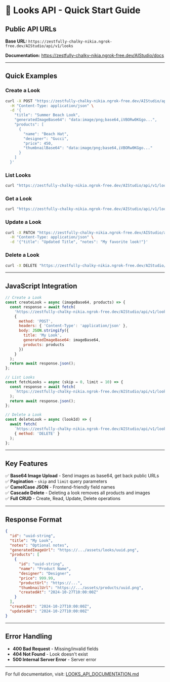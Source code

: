 # 🚀 Looks API - Quick Start Guide

## Public API URLs

**Base URL:** `https://zestfully-chalky-nikia.ngrok-free.dev/AIStudio/api/v1/looks`

**Documentation:** https://zestfully-chalky-nikia.ngrok-free.dev/AIStudio/docs

---

## Quick Examples

### Create a Look
```bash
curl -X POST "https://zestfully-chalky-nikia.ngrok-free.dev/AIStudio/api/v1/looks/" \
  -H "Content-Type: application/json" \
  -d '{
    "title": "Summer Beach Look",
    "generatedImageBase64": "data:image/png;base64,iVBORw0KGgo...",
    "products": [
      {
        "name": "Beach Hat",
        "designer": "Gucci",
        "price": 450,
        "thumbnailBase64": "data:image/png;base64,iVBORw0KGgo..."
      }
    ]
  }'
```

### List Looks
```bash
curl "https://zestfully-chalky-nikia.ngrok-free.dev/AIStudio/api/v1/looks/?skip=0&limit=10"
```

### Get a Look
```bash
curl "https://zestfully-chalky-nikia.ngrok-free.dev/AIStudio/api/v1/looks/{id}/"
```

### Update a Look
```bash
curl -X PATCH "https://zestfully-chalky-nikia.ngrok-free.dev/AIStudio/api/v1/looks/{id}/" \
  -H "Content-Type: application/json" \
  -d '{"title": "Updated Title", "notes": "My favorite look!"}'
```

### Delete a Look
```bash
curl -X DELETE "https://zestfully-chalky-nikia.ngrok-free.dev/AIStudio/api/v1/looks/{id}/"
```

---

## JavaScript Integration

```javascript
// Create a Look
const createLook = async (imageBase64, products) => {
  const response = await fetch(
    'https://zestfully-chalky-nikia.ngrok-free.dev/AIStudio/api/v1/looks/',
    {
      method: 'POST',
      headers: { 'Content-Type': 'application/json' },
      body: JSON.stringify({
        title: 'My Look',
        generatedImageBase64: imageBase64,
        products: products
      })
    }
  );
  return await response.json();
};

// List Looks
const fetchLooks = async (skip = 0, limit = 10) => {
  const response = await fetch(
    `https://zestfully-chalky-nikia.ngrok-free.dev/AIStudio/api/v1/looks/?skip=${skip}&limit=${limit}`
  );
  return await response.json();
};

// Delete a Look
const deleteLook = async (lookId) => {
  await fetch(
    `https://zestfully-chalky-nikia.ngrok-free.dev/AIStudio/api/v1/looks/${lookId}/`,
    { method: 'DELETE' }
  );
};
```

---

## Key Features

✅ **Base64 Image Upload** - Send images as base64, get back public URLs  
✅ **Pagination** - `skip` and `limit` query parameters  
✅ **CamelCase JSON** - Frontend-friendly field names  
✅ **Cascade Delete** - Deleting a look removes all products and images  
✅ **Full CRUD** - Create, Read, Update, Delete operations  

---

## Response Format

```json
{
  "id": "uuid-string",
  "title": "My Look",
  "notes": "Optional notes",
  "generatedImageUrl": "https://.../assets/looks/uuid.png",
  "products": [
    {
      "id": "uuid-string",
      "name": "Product Name",
      "designer": "Designer",
      "price": 999.99,
      "productUrl": "https://...",
      "thumbnailUrl": "https://.../assets/products/uuid.png",
      "createdAt": "2024-10-27T10:00:00Z"
    }
  ],
  "createdAt": "2024-10-27T10:00:00Z",
  "updatedAt": "2024-10-27T10:00:00Z"
}
```

---

## Error Handling

- **400 Bad Request** - Missing/invalid fields
- **404 Not Found** - Look doesn't exist
- **500 Internal Server Error** - Server error

---

For full documentation, visit: [LOOKS_API_DOCUMENTATION.md](./LOOKS_API_DOCUMENTATION.md)


